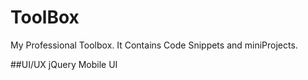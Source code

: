 # ToolBox
My Professional Toolbox. It Contains Code Snippets and miniProjects.

##UI/UX
  jQuery Mobile UI
